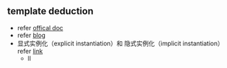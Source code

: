 ## template deduction

* refer [offical doc](https://en.cppreference.com/w/cpp/language/template_argument_deduction)
* refer [blog](http://blog.leanote.com/post/gaunthan/C-%E6%A8%A1%E6%9D%BF%E7%B1%BB%E5%9E%8B%E6%8E%A8%E5%AF%BC)
* 显式实例化（explicit instantiation）和 隐式实例化（implicit instantiation）
 refer [link](https://blog.csdn.net/qq_30835655/article/details/76850894)
  * ll
 
